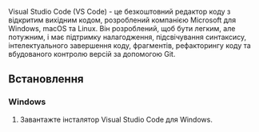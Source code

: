 Visual Studio Code (VS Code) - це безкоштовний редактор коду з відкритим вихідним кодом, розроблений компанією Microsoft для Windows, macOS та Linux. Він розроблений, щоб бути легким, але потужним, і має підтримку налагодження, підсвічування синтаксису, інтелектуального завершення коду, фрагментів, рефакторингу коду та вбудованого контролю версій за допомогою Git.

## Встановлення
### Windows
1. Завантажте інсталятор Visual Studio Code для Windows.
